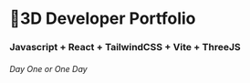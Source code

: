 # 🚀3D Developer Portfolio

### Javascript + React + TailwindCSS + Vite + ThreeJS
###### Day One or One Day
